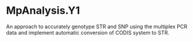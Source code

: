 # MpAnalysis.Y1
An approach to accurately genotype STR and SNP using the multiplex PCR data and implement automatic conversion of CODIS system to STR.
